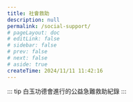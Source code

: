 ```yaml
---
title: 社會救助
description: null
permalink: /social-support/
# pageLayout: doc
# editLink: false
# sidebar: false
# prev: false
# next: false
# aside: true
createTime: 2024/11/11 11:42:16
---
```


::: tip
白玉功德會進行的公益急難救助紀錄
:::

<!-- ## PDF
@[pdf](1121115贊助彰化高中-視障音樂會.pdf) -->